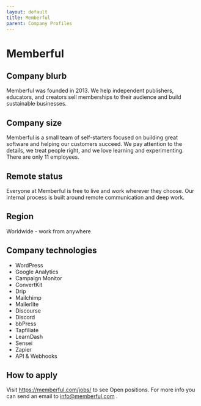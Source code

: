 ```yaml
---
layout: default
title: Memberful
parent: Company Profiles
---
```


# Memberful

## Company blurb

Memberful was founded in 2013. We help independent publishers, educators, and creators sell memberships to their audience and build sustainable businesses.

## Company size

Memberful is a small team of self-starters focused on building great software and helping our customers succeed. We pay attention to the details, we treat people right, and we love learning and experimenting. There are only 11 employees.

## Remote status

Everyone at Memberful is free to live and work wherever they choose. Our internal process is built around remote communication and deep work.

## Region

Worldwide - work from anywhere

## Company technologies

- WordPress
- Google Analytics
- Campaign Monitor
- ConvertKit
- Drip
- Mailchimp
- Mailerlite
- Discourse
- Discord
- bbPress
- Tapfiliate
- LearnDash
- Sensei
- Zapier
- API & Webhooks

## How to apply

Visit https://memberful.com/jobs/ to see Open positions. For more info you can send an email to info@memberful.com .
